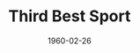 ---
title: Third Best Sport
date: 1960-02-26
closing_date: 1960-03-05
layout: productions
featured_image: 
image_caption:
image_credit:
playbill:
category:
Theatre: Theatre Jacksonville
Venue: Little Theatre
cast:
  Third Best Sport:
    - Ernie Evans
    - Judith Jett
    - Phil Meunier
    - Sand Gordon
    - Paul Galloway
    - Pat Hayward
    - Laurene Prescott
    - Frank Ridge
    - Jack Evans
    - Bunni Thornhill
    - Bernard Ettlinger
crew:
  Designer and Director: Maurice Geoffrey
  Stage Manager: Marshall Grauer
  Assistant Stage Manager: Chris Michel Chiasson
  Book-Holder: Wilma Bertrand
  Sound Effects:
    - Marge Rocca
    - Jack Evans
  Lighting: 
    - Norman Howard
    - Gayle Swymer
    - Warren Zundell
    - Jack Broughton
  Costumes:
    - Wilma Bertrand
    - Ellen Black
    - Dorothy Matlock
  Properties: 
    - Claire Zundell
    - Sue Black
    - Bill Gibbs
    - Warren Zundell
    - Jack Broughton
    - Jerry Kraft
  Make-Up: 
    - Dorothy Portnoy
    - Virginia Popwell
    - Ellen Black
    - Fred Chapman
    - Lacy Wilson
  Scenery: 
    - Frank Ridge
    - Joe Sloan
    - Paul Galloway
    - Betty Slifer
    - Sand Gordon
    - Milt Hayward
    - Bunni Thornhill
    - Marge Rocca
    - Wilma Bertrand
    - Ellen Black
    - Anna Chaisson
    - Brandy Kraft
    - Chris Chiasson
    - Pat Hayward
    - Thelma Mayeron
    - Lorraine Thornhill
    - Sue Marie Black
    - Jack Broughton
    - Ernie Evans
external_links:
---